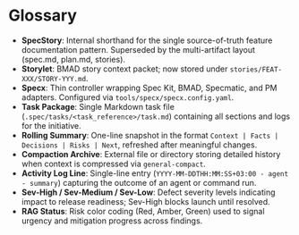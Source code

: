 # Glossary

- **SpecStory**: Internal shorthand for the single source-of-truth feature documentation pattern. Superseded by the multi-artifact layout (spec.md, plan.md, stories).
- **Storylet**: BMAD story context packet; now stored under `stories/FEAT-XXX/STORY-YYY.md`.
- **Specx**: Thin controller wrapping Spec Kit, BMAD, Specmatic, and PM adapters. Configured via `tools/specx/specx.config.yaml`.
- **Task Package**: Single Markdown task file (`.spec/tasks/<task_reference>/task.md`) containing all sections and logs for the initiative.
- **Rolling Summary**: One-line snapshot in the format `Context | Facts | Decisions | Risks | Next`, refreshed after meaningful changes.
- **Compaction Archive**: External file or directory storing detailed history when context is compressed via `general-compact`.
- **Activity Log Line**: Single-line entry (`YYYY-MM-DDTHH:MM:SS+03:00 - agent - summary`) capturing the outcome of an agent or command run.
- **Sev-High / Sev-Medium / Sev-Low**: Defect severity levels indicating impact to release readiness; Sev-High blocks launch until resolved.
- **RAG Status**: Risk color coding (Red, Amber, Green) used to signal urgency and mitigation progress across findings.
